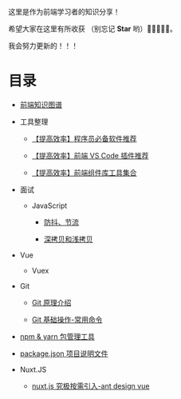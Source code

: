 这里是作为前端学习者的知识分享！

希望大家在这里有所收获 （别忘记 **Star** 哟）🌟🌟🌟🌟🌟。

我会努力更新的！！！

# 目录

- [前端知识图谱](http://rain7.top/engineering/engineering.html)

- 工具整理

  - [【提高效率】程序员必备软件推荐](http://rain7.top/share/software.html)

  - [【提高效率】前端 VS Code 插件推荐](http://rain7.top/share/vscode.html)

  - [【提高效率】前端组件库工具集合](http://rain7.top/farme/index.html)

- 面试

  - JavaScript

    - [防抖、节流](http://rain7.top/frontend/JavaScript.html#_2、防抖和节流)

    - [深拷贝和浅拷贝](http://rain7.top/frontend/JavaScript.html#_1、深拷贝和浅拷贝)

- Vue

  - Vuex

* Git

  - [Git 原理介绍](/tools/Git.html#git-原理)

  - [Git 基础操作-常用命令](/tools/Git.html#git-常用命令)

* [npm & yarn 包管理工具](http://rain7.top/tools/package)

* [package.json 项目说明文件](http://rain7.top/engineering/package.json.html)

* Nuxt.JS

  - [nuxt.js 究极按需引入-ant design vue](https://mp.weixin.qq.com/s/1YKTNgyhxBFo3IqoS2Y5Kg)
